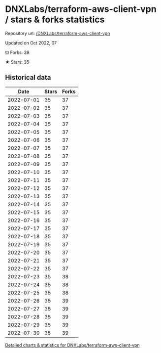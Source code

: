 # DNXLabs/terraform-aws-client-vpn / stars & forks statistics

Repository url: [/DNXLabs/terraform-aws-client-vpn](https://github.com/DNXLabs/terraform-aws-client-vpn)

Updated on Oct 2022, 07

☋ Forks: 39

★ Stars: 35

## Historical data
| Date | Stars | Forks |
|------|-------|-------|
| 2022-07-01 | 35 | 37 | 
| 2022-07-02 | 35 | 37 | 
| 2022-07-03 | 35 | 37 | 
| 2022-07-04 | 35 | 37 | 
| 2022-07-05 | 35 | 37 | 
| 2022-07-06 | 35 | 37 | 
| 2022-07-07 | 35 | 37 | 
| 2022-07-08 | 35 | 37 | 
| 2022-07-09 | 35 | 37 | 
| 2022-07-10 | 35 | 37 | 
| 2022-07-11 | 35 | 37 | 
| 2022-07-12 | 35 | 37 | 
| 2022-07-13 | 35 | 37 | 
| 2022-07-14 | 35 | 37 | 
| 2022-07-15 | 35 | 37 | 
| 2022-07-16 | 35 | 37 | 
| 2022-07-17 | 35 | 37 | 
| 2022-07-18 | 35 | 37 | 
| 2022-07-19 | 35 | 37 | 
| 2022-07-20 | 35 | 37 | 
| 2022-07-21 | 35 | 37 | 
| 2022-07-22 | 35 | 37 | 
| 2022-07-23 | 35 | 38 | 
| 2022-07-24 | 35 | 38 | 
| 2022-07-25 | 35 | 38 | 
| 2022-07-26 | 35 | 39 | 
| 2022-07-27 | 35 | 39 | 
| 2022-07-28 | 35 | 39 | 
| 2022-07-29 | 35 | 39 | 
| 2022-07-30 | 35 | 39 | 


[Detailed charts & statistics for DNXLabs/terraform-aws-client-vpn](https://reviewgithub.com/rep/DNXLabs/terraform-aws-client-vpn)
